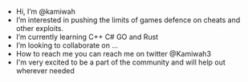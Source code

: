 -  Hi, I’m @kamiwah
- I’m interested in pushing the limits of games defence on cheats and other exploits.
- I’m currently learning C++ C# GO and Rust
- I’m looking to collaborate on ...
- How to reach me you can reach me on twitter @Kamiwah3
- I'm very excited to be a part of the community and will help out wherever needed
<!---
kamiwah/kamiwah is a ✨ special ✨ repository because its `README.md` (this file) appears on your GitHub profile.
You can click the Preview link to take a look at your changes.
--->
